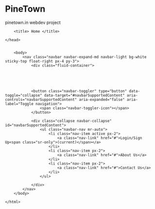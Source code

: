 # PineTown
pinetown.in webdev project


<!DOCTYPE>
<html lang="en">
    <head>
        <meta charset="utf-8">
        <meta name="viewport" content="width=device-width, initial-scale=1.0, shrink-to-fit=no">
            <!-- for copyright>? check! -->
        <meta name="copyrighted-site-verification" content="09a084fc0be90527">
                <!-- Bootstrap CSS for styling and layout-->
        <link rel="stylesheet" href="https://stackpath.bootstrapcdn.com/bootstrap/4.1.3/css/bootstrap.min.css" integrity="sha384-MCw98/SFnGE8fJT3GXwEOngsV7Zt27NXFoaoApmYm81iuXoPkFOJwJ8ERdknLPMO" crossorigin="anonymous">
                <!--CSS for styling and layout-->
        <link rel="stylesheet" href="style.css" type="text/css">
            
        <title> Home </title>
        
    </head>
    
   
        <body>
            <nav class="navbar navbar-expand-md navbar-light bg-white sticky-top float-right px-4 py-3">
                <div class="fluid-container">
                    
                
                
                
                
                <button class="navbar-toggler" type="button" data-toggle="collapse" data-target="#navbarSupportedContent" aria-controls="navbarSupportedContent" aria-expanded="false" aria-label="Toggle navigation">
                    <span class="navbar-toggler-icon"></span>
                </button>
                
                <div class="collapse navbar-collapse" id="navbarSupportedContent">
                    <ul class="navbar-nav mr-auto">
                        <li class="nav-item active px-2">
                            <a class="nav-link" href="#">Login/Sign Up<span class="sr-only">(current)</span></a>
                        </li>
                        <li class="nav-item px-2">
                            <a class="nav-link" href="#">About Us</a>
                        </li>
                        <li class="nav-item px-2">
                            <a class="nav-link" href="#">Contact Us</a>
                        </li>
                    </ul>
                    
                </div>
            </nav>
        </body>
        
    </html>
